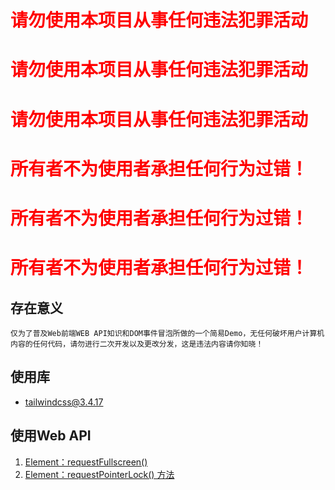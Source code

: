 # <div style="color:red">请勿使用本项目从事任何违法犯罪活动</div>
# <div style="color:red">请勿使用本项目从事任何违法犯罪活动</div>
# <div style="color:red">请勿使用本项目从事任何违法犯罪活动</div>
# <div style="color:red">所有者不为使用者承担任何行为过错！</div>
# <div style="color:red">所有者不为使用者承担任何行为过错！</div>
# <div style="color:red">所有者不为使用者承担任何行为过错！</div>

## 存在意义
    仅为了普及Web前端WEB API知识和DOM事件冒泡所做的一个简易Demo，无任何破坏用户计算机内容的任何代码，请勿进行二次开发以及更改分发，这是违法内容请你知晓！
## 使用库
- tailwindcss@3.4.17
## 使用Web API
1. [Element：requestFullscreen()](https://developer.mozilla.org/zh-CN/docs/Web/API/Element/requestFullscreen)
2. [Element：requestPointerLock() 方法](https://developer.mozilla.org/zh-CN/docs/Web/API/Element/requestPointerLock)